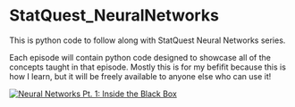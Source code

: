 # StatQuest_NeuralNetworks
This is python code to follow along with StatQuest Neural Networks series.

Each episode will contain python code designed to showcase all of the concepts taught in that episode. Mostly this is for my befifit because this is how I learn, but it will be freely available to anyone else who can use it!


[![Neural Networks Pt. 1: Inside the Black Box](https://i.postimg.cc/MK5WTbZ8/maxresdefault.jpg)](https://www.youtube.com/watch?v=CqOfi41LfDw "Neural Networks Pt. 1: Inside the Black Box")
